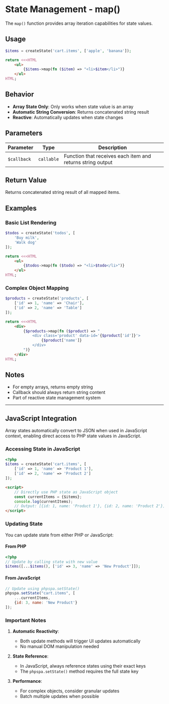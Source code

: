 # State Management - map()

The `map()` function provides array iteration capabilities for state values.

## Usage

```php
$items = createState('cart.items', ['apple', 'banana']);

return <<<HTML
    <ul>
        {$items->map(fn ($item) => "<li>$item</li>")}
    </ul>
HTML;
```

## Behavior

- **Array State Only**: Only works when state value is an array
- **Automatic String Conversion**: Returns concatenated string result
- **Reactive**: Automatically updates when state changes

## Parameters

| Parameter   | Type       | Description                                                |
| ----------- | ---------- | ---------------------------------------------------------- |
| `$callback` | `callable` | Function that receives each item and returns string output |

## Return Value

Returns concatenated string result of all mapped items.

## Examples

### Basic List Rendering

```php
$todos = createState('todos', [
    'Buy milk',
    'Walk dog'
]);

return <<<HTML
    <ul>
        {$todos->map(fn ($todo) => "<li>$todo</li>")}
    </ul>
HTML;
```

### Complex Object Mapping

```php
$products = createState('products', [
    ['id' => 1, 'name' => 'Chair'],
    ['id' => 2, 'name' => 'Table']
]);

return <<<HTML
    <div>
        {$products->map(fn ($product) => "
            <div class='product' data-id='{$product['id']}'>
                {$product['name']}
            </div>
        ")}
    </div>
HTML;
```

## Notes

- For empty arrays, returns empty string
- Callback should always return string content
- Part of reactive state management system

---

## JavaScript Integration

Array states automatically convert to JSON when used in JavaScript context, enabling direct access to PHP state values in JavaScript.

### Accessing State in JavaScript

```php
<?php
$items = createState('cart.items', [
    ['id' => 1, 'name' => 'Product 1'],
    ['id' => 2, 'name' => 'Product 2']
]);
```

```html
<script>
    // Directly use PHP state as JavaScript object
    const currentItems = {$items};
    console.log(currentItems); 
    // Output: [{id: 1, name: 'Product 1'}, {id: 2, name: 'Product 2'}]
</script>
```

### Updating State

You can update state from either PHP or JavaScript:

#### From PHP

```php
<?php
// Update by calling state with new value
$items([...$items(), ['id' => 3, 'name' => 'New Product']]);
```

#### From JavaScript

```javascript
// Update using phpspa.setState()
phpspa.setState("cart.items", [
    ...currentItems, 
    {id: 3, name: 'New Product'}
]);
```

### Important Notes

1. **Automatic Reactivity**:
   - Both update methods will trigger UI updates automatically
   - No manual DOM manipulation needed

2. **State Reference**:
   - In JavaScript, always reference states using their exact keys
   - The `phpspa.setState()` method requires the full state key

3. **Performance**:
   - For complex objects, consider granular updates
   - Batch multiple updates when possible
